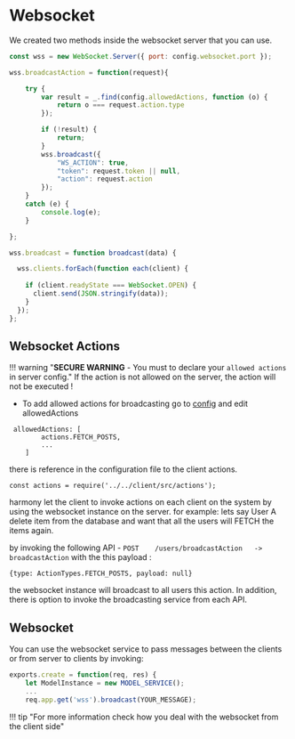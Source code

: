# Websocket

We created two methods inside the websocket server that you can use.
```js
const wss = new WebSocket.Server({ port: config.websocket.port });

wss.broadcastAction = function(request){

    try {
        var result = _.find(config.allowedActions, function (o) {
            return o === request.action.type
        });

        if (!result) {
            return;
        }
        wss.broadcast({
            "WS_ACTION": true,
            "token": request.token || null,
            "action": request.action
        });
    }
    catch (e) {
        console.log(e);
    }

};

wss.broadcast = function broadcast(data) {

  wss.clients.forEach(function each(client) {
      
    if (client.readyState === WebSocket.OPEN) {
      client.send(JSON.stringify(data));
    }
  });
};
```
## Websocket Actions

!!! warning "**SECURE WARNING** - You must to declare your `allowed actions` in server config."
	If the action is not allowed on the server, the action will not be executed !

- To add allowed actions for broadcasting go to [config](#config) and edit allowedActions 
```
 allowedActions: [
        actions.FETCH_POSTS,
        ...
    ]
```
there is reference in the configuration file to the client actions.
```
const actions = require('../../client/src/actions');
```
harmony let the client to invoke actions on each client on the system by using the websocket instance on the server.
for example: lets say User A delete item from the database and want that all the users will FETCH the items again.

by invoking the following API - ``` POST    /users/broadcastAction   ->  broadcastAction ```
with the this payload : 
```
{type: ActionTypes.FETCH_POSTS, payload: null}
```
the websocket instance will broadcast to all users this action.
In addition, there is option to invoke the broadcasting service from each API.

## Websocket 
You can use the websocket service to pass messages between the clients or from server to clients by invoking:
```js
exports.create = function(req, res) {
    let ModelInstance = new MODEL_SERVICE();
    ...
    req.app.get('wss').broadcast(YOUR_MESSAGE);

```


!!! tip "For more information check how you deal with the websocket from the client side"
